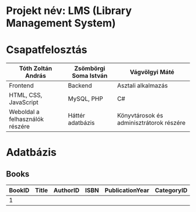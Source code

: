 # Projekt név: LMS (Library Management System)

# Csapatfelosztás

| Tóth Zoltán András              | Zsömbörgi Soma István | Vágvölgyi Máté                           |
| ------------------------------- | --------------------- | ---------------------------------------- |
| Frontend                        | Backend               | Asztali alkalmazás                       |
| HTML, CSS, JavaScript           | MySQL, PHP            | C#                                       |
| Weboldal a felhasználók részére | Háttér adatbázis      | Könyvtárosok és adminisztrátorok részére |

# Adatbázis

## Books

| BookID | Title | AuthorID | ISBN | PublicationYear | CategoryID | CopiesAvailable |
| ------ | ----- | -------- | ---- | --------------- | ---------- | --------------- |
| 1      |       |          |      |                 |            |                 |
